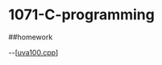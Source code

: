 # 1071-C-programming
##homework

--[[uva100.cpp](https://github.com/mirrortku/1071-C-programming/blob/master/homework/uva100.cpp "uva100.cpp")]
<!--stackedit_data:
eyJoaXN0b3J5IjpbLTE2NDA5NzQzM119
-->